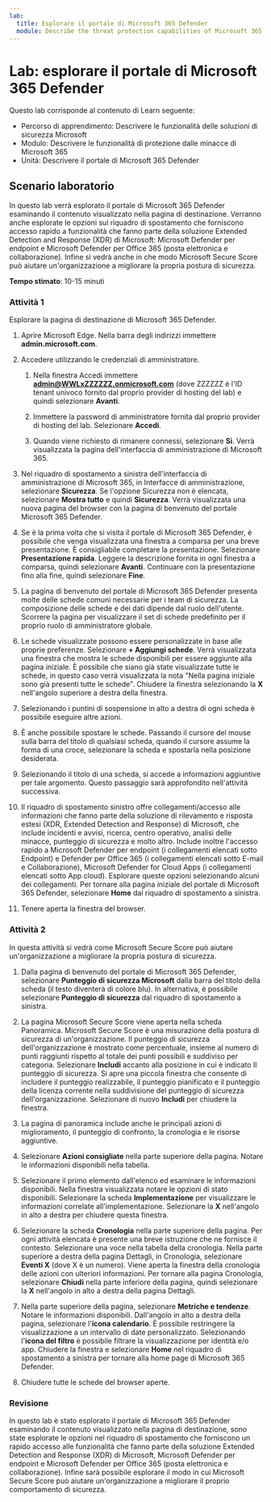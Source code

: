 ```yaml
---
lab:
  title: Esplorare il portale di Microsoft 365 Defender
  module: Describe the threat protection capabilities of Microsoft 365
---
```


# Lab: esplorare il portale di Microsoft 365 Defender

Questo lab corrisponde al contenuto di Learn seguente:

- Percorso di apprendimento: Descrivere le funzionalità delle soluzioni di sicurezza Microsoft
- Modulo: Descrivere le funzionalità di protezione dalle minacce di Microsoft 365
- Unità: Descrivere il portale di Microsoft 365 Defender

## Scenario laboratorio

In questo lab verrà esplorato il portale di Microsoft 365 Defender esaminando il contenuto visualizzato nella pagina di destinazione. Verranno anche esplorate le opzioni sul riquadro di spostamento che forniscono accesso rapido a funzionalità che fanno parte della soluzione Extended Detection and Response (XDR) di Microsoft: Microsoft Defender per endpoint e Microsoft Defender per Office 365 (posta elettronica e collaborazione).  Infine si vedrà anche in che modo Microsoft Secure Score può aiutare un'organizzazione a migliorare la propria postura di sicurezza.

**Tempo stimato**: 10-15 minuti

### Attività 1

Esplorare la pagina di destinazione di Microsoft 365 Defender.

1. Aprire Microsoft Edge. Nella barra degli indirizzi immettere **admin.microsoft.com**.

1. Accedere utilizzando le credenziali di amministratore.
    1. Nella finestra Accedi immettere **admin@WWLxZZZZZZ.onmicrosoft.com** (dove ZZZZZZ è l'ID tenant univoco fornito dal proprio provider di hosting del lab) e quindi selezionare **Avanti**.

    1. Immettere la password di amministratore fornita dal proprio provider di hosting del lab. Selezionare **Accedi**.
    1. Quando viene richiesto di rimanere connessi, selezionare **Sì**. Verrà visualizzata la pagina dell'interfaccia di amministrazione di Microsoft 365.

1. Nel riquadro di spostamento a sinistra dell'interfaccia di amministrazione di Microsoft 365, in Interfacce di amministrazione, selezionare **Sicurezza**.  Se l'opzione Sicurezza non è elencata, selezionare **Mostra tutto** e quindi **Sicurezza**.  Verrà visualizzata una nuova pagina del browser con la pagina di benvenuto del portale Microsoft 365 Defender.  

1. Se è la prima volta che si visita il portale di Microsoft 365 Defender, è possibile che venga visualizzata una finestra a comparsa per una breve presentazione.  È consigliabile completare la presentazione.  Selezionare **Presentazione rapida**.  Leggere la descrizione fornita in ogni finestra a comparsa, quindi selezionare **Avanti**. Continuare con la presentazione fino alla fine, quindi selezionare **Fine**.

1. La pagina di benvenuto del portale di Microsoft 365 Defender presenta molte delle schede comuni necessarie per i team di sicurezza. La composizione delle schede e dei dati dipende dal ruolo dell'utente. Scorrere la pagina per visualizzare il set di schede predefinito per il proprio ruolo di amministratore globale.

1. Le schede visualizzate possono essere personalizzate in base alle proprie preferenze.  Selezionare **+ Aggiungi schede**. Verrà visualizzata una finestra che mostra le schede disponibili per essere aggiunte alla pagina iniziale.  È possibile che siano già state visualizzate tutte le schede, in questo caso verrà visualizzata la nota "Nella pagina iniziale sono già presenti tutte le schede". Chiudere la finestra selezionando la **X** nell'angolo superiore a destra della finestra.

1. Selezionando i puntini di sospensione in alto a destra di ogni scheda è possibile eseguire altre azioni.  

1. È anche possibile spostare le schede. Passando il cursore del mouse sulla barra del titolo di qualsiasi scheda, quando il cursore assume la forma di una croce, selezionare la scheda e spostarla nella posizione desiderata.

1. Selezionando il titolo di una scheda, si accede a informazioni aggiuntive per tale argomento. Questo passaggio sarà approfondito nell'attività successiva.

1. Il riquadro di spostamento sinistro offre collegamenti/accesso alle informazioni che fanno parte della soluzione di rilevamento e risposta estesi (XDR, Extended Detection and Response) di Microsoft, che include incidenti e avvisi, ricerca, centro operativo, analisi delle minacce, punteggio di sicurezza e molto altro.  Include inoltre l'accesso rapido a Microsoft Defender per endpoint (i collegamenti elencati sotto Endpoint) e Defender per Office 365 (i collegamenti elencati sotto E-mail e Collaborazione), Microsoft Defender for Cloud Apps (i collegamenti elencati sotto App cloud).  Esplorare queste opzioni selezionando alcuni dei collegamenti.   Per tornare alla pagina iniziale del portale di Microsoft 365 Defender, selezionare **Home** dal riquadro di spostamento a sinistra.

1. Tenere aperta la finestra del browser.

### Attività 2

In questa attività si vedrà come Microsoft Secure Score può aiutare un'organizzazione a migliorare la propria postura di sicurezza.

1. Dalla pagina di benvenuto del portale di Microsoft 365 Defender, selezionare **Punteggio di sicurezza Microsoft** dalla barra del titolo della scheda (il testo diventerà di colore blu).  In alternativa, è possibile selezionare **Punteggio di sicurezza** dal riquadro di spostamento a sinistra.

1. La pagina Microsoft Secure Score viene aperta nella scheda Panoramica. Microsoft Secure Score è una misurazione della postura di sicurezza di un'organizzazione. Il punteggio di sicurezza dell'organizzazione è mostrato come percentuale, insieme al numero di punti raggiunti rispetto al totale dei punti possibili e suddiviso per categoria. Selezionare **Includi** accanto alla posizione in cui è indicato Il punteggio di sicurezza.  Si apre una piccola finestra che consente di includere il punteggio realizzabile, il punteggio pianificato e il punteggio della licenza corrente nella suddivisione del punteggio di sicurezza dell'organizzazione.  Selezionare di nuovo **Includi** per chiudere la finestra.

1. La pagina di panoramica include anche le principali azioni di miglioramento, il punteggio di confronto, la cronologia e le risorse aggiuntive.

1. Selezionare **Azioni consigliate** nella parte superiore della pagina.  Notare le informazioni disponibili nella tabella.  

1. Selezionare il primo elemento dall'elenco ed esaminare le informazioni disponibili. Nella finestra visualizzata notare le opzioni di stato disponibili. Selezionare la scheda **Implementazione** per visualizzare le informazioni correlate all'implementazione. Selezionare la **X** nell'angolo in alto a destra per chiudere questa finestra.

1. Selezionare la scheda **Cronologia** nella parte superiore della pagina.  Per ogni attività elencata è presente una breve istruzione che ne fornisce il contesto.  Selezionare una voce nella tabella della cronologia.  Nella parte superiore a destra della pagina Dettagli, in Cronologia, selezionare **Eventi X** (dove X è un numero).  Viene aperta la finestra della cronologia delle azioni con ulteriori informazioni.  Per tornare alla pagina Cronologia, selezionare **Chiudi** nella parte inferiore della pagina, quindi selezionare la **X** nell'angolo in alto a destra della pagina Dettagli.

1. Nella parte superiore della pagina, selezionare **Metriche e tendenze**.  Notare le informazioni disponibili.  Dall'angolo in alto a destra della pagina, selezionare l'**icona calendario**.  È possibile restringere la visualizzazione a un intervallo di date personalizzato.  Selezionando l'**icona del filtro** è possibile filtrare la visualizzazione per identità e/o app.  Chiudere la finestra e selezionare **Home** nel riquadro di spostamento a sinistra per tornare alla home page di Microsoft 365 Defender.

1. Chiudere tutte le schede del browser aperte.

### Revisione

In questo lab è stato esplorato il portale di Microsoft 365 Defender esaminando il contenuto visualizzato nella pagina di destinazione, sono state esplorate le opzioni nel riquadro di spostamento che forniscono un rapido accesso alle funzionalità che fanno parte della soluzione Extended Detection and Response (XDR) di Microsoft, Microsoft Defender per endpoint e Microsoft Defender per Office 365 (posta elettronica e collaborazione).  Infine sarà possibile esplorare il modo in cui Microsoft Secure Score può aiutare un'organizzazione a migliorare il proprio comportamento di sicurezza.
